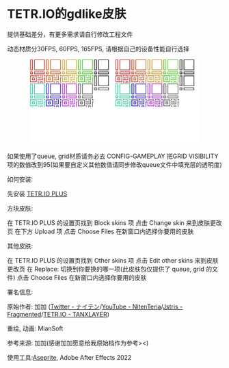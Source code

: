 # TETR.IO的gdlike皮肤
提供基础差分，有更多需求请自行修改工程文件

动态材质分30FPS, 60FPS, 165FPS, 请根据自己的设备性能自行选择

<center class="half">
  <img src=".\最终输出档\gdlike_connected_minos.png" width="200"/><img src=".\最终输出档\[165FPS]gdlike_connected_minos.gif" width="200"/>
</center>

如果使用了queue, grid材质请务必去 CONFIG-GAMEPLAY 把GRID VISIBILITY 项的数值改到95(如果要自定义其他数值请同步修改queue文件中填充层的透明度)

如何安装:

先安装 [TETR.IO PLUS](https://gitlab.com/UniQMG/tetrio-plus)

方块皮肤:

在 TETR.IO PLUS 的设置页找到 Block skins 项 点击 Change skin 来到皮肤更改页 在下方 Upload 项 点击 Choose Files 在新窗口内选择你要用的皮肤

其他皮肤:

在 TETR.IO PLUS 的设置页找到  Other skins 项 点击 Edit other skins 来到皮肤更改页 在 Replace: 切换到你要换的哪一项(此皮肤包仅提供了 queue, grid 的文件) 点击 Choose Files 在新窗口内选择你要用的皮肤

署名信息:

原始作者: 加加 ([Twitter - ナイテン](twitter.com/Niten1033)/[YouTube - NitenTeria](www.youtube.com/@Niten1033)/[Jstris - Fragmented](jstris.jezevec10.com/u/Fragmented)/[TETR.IO - TANXLAYER](ch.tetr.io/u/TANXLAYER))

重绘, 动画: MianSoft

参考来源: 加加(感谢加加愿意给我原始档作为参考><)

使用工具:[Aseprite](https://github.com/aseprite/aseprite), Adobe After Effects 2022
